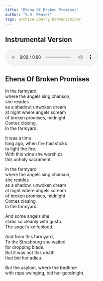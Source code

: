 ```yaml
---
title: "Ehena Of Broken Promises"
author: "S.R. Weaver"
tags: archive poetry harmonicminor
---
```

## Instrumental Version
<audio controls>
  <source src="https://lwflouisa.github.io/OldPoetry/Audio/EhenaOfBrokenPromises.mp3">
Your browser does not support the audio element.
</audio>

## Ehena Of Broken Promises
In the farmyard<br />
where the angels sing chanson,<br />
she resides<br />
as a shadow, unwoken dream<br />
at night where angels scream<br />
of broken promises, midnight<br />
    Comes closing.<br />
In the farmyard.

It was a time<br />
long ago, when fire had sticks<br />
to light the fire.<br />
With this wine she worships<br />
this unholy sacrament.

In the farmyard<br />
where the angels sing chanson,<br />
she resides<br />
as a shadow, unwoken dream<br />
at night where angels scream<br />
of broken promises, midnight<br />
    Comes closing.<br />
In the farmyard.

And some angels she<br />
stabs so cleanly with gusto.<br />
The angel's knifeblood.

And from this farmyard,<br />
To the Strasbourg she waited<br />
for dropping blade.<br />
But it was not this death<br />
that bid her adieu.

But the asylum, where the bedtime<br />
with rope swinging, bid her goodnight.
